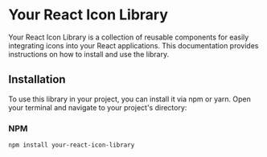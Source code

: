 # Your React Icon Library

Your React Icon Library is a collection of reusable components for easily integrating icons into your React applications. This documentation provides instructions on how to install and use the library.

## Installation

To use this library in your project, you can install it via npm or yarn. Open your terminal and navigate to your project's directory:

### NPM

```bash
npm install your-react-icon-library
